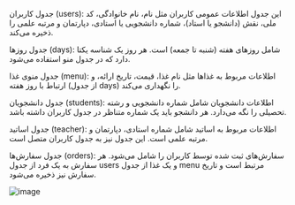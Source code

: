 جدول کاربران (users):
این جدول اطلاعات عمومی کاربران مثل نام، نام خانوادگی، کد ملی، نقش (دانشجو یا استاد)، شماره دانشجویی یا استادی، دپارتمان و مرتبه علمی را ذخیره می‌کند.

جدول روزها (days):
شامل روزهای هفته (شنبه تا جمعه) است. هر روز یک شناسه یکتا دارد که در جدول منو استفاده می‌شود.

جدول منوی غذا (menu):
اطلاعات مربوط به غذاها مثل نام غذا، قیمت، تاریخ ارائه، و ارتباط با روز هفته (از جدول days) را نگهداری می‌کند.

جدول دانشجویان (students):
اطلاعات دانشجویان شامل شماره دانشجویی و رشته تحصیلی را نگه می‌دارد. هر دانشجو باید یک شماره متناظر در جدول کاربران داشته باشد.

جدول اساتید (teacher):
اطلاعات مربوط به اساتید شامل شماره استادی، دپارتمان و مرتبه علمی است. این جدول نیز به جدول کاربران متصل است.

جدول سفارش‌ها (orders):
سفارش‌های ثبت شده توسط کاربران را شامل می‌شود. هر سفارش به یک فرد از جدول users و یک غذا از جدول menu مرتبط است و تاریخ سفارش نیز ذخیره می‌شود.

![image](https://github.com/user-attachments/assets/37c35af6-eb1d-4846-9cd8-86bcf3f7bb9b)
